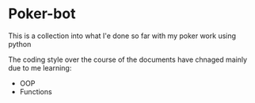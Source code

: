 # Poker-bot

This is a collection into what I'e done so far with my poker work using python 

The coding style over the course of the documents have chnaged mainly due to me learning: 
- OOP 
- Functions 
